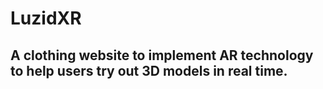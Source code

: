 # LuzidXR

## A clothing website to implement AR technology to help users try out 3D models in real time.
